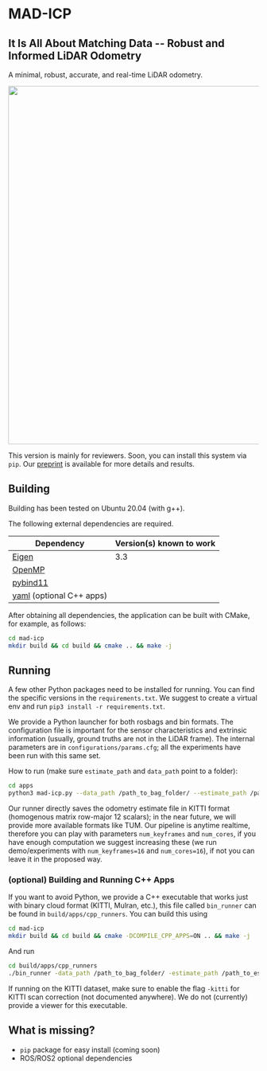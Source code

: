 # MAD-ICP

## It Is All About Matching Data -- Robust and Informed LiDAR Odometry

A minimal, robust, accurate, and real-time LiDAR odometry.
<div align="center">
    <img src="mad-icp.gif" width="720"/>
</div>

This version is mainly for reviewers. Soon, you can install this system via `pip`. Our <a href="paper_with_supplementary.pdf">preprint</a> is available for more details and results.


## Building ##

Building has been tested on Ubuntu 20.04 (with g++).

The following external dependencies are required.

| Dependency   | Version(s) known to work |
| ------------ | ------------------------ |
| [Eigen](http://eigen.tuxfamily.org/index.php?title=Main_Page) | 3.3 |
| [OpenMP](https://www.openmp.org/) |  |
| [pybind11](https://pybind11.readthedocs.io/en/stable/) |  |
| [yaml](https://github.com/jbeder/yaml-cpp) (optional C++ apps) |  |


After obtaining all dependencies, the application can be built with CMake, for example, as follows:

```bash
cd mad-icp
mkdir build && cd build && cmake .. && make -j
```

## Running

A few other Python packages need to be installed for running. You can find the specific versions in the `requirements.txt`. We suggest to create a virtual env and run `pip3 install -r requirements.txt`.

We provide a Python launcher for both rosbags and bin formats. The configuration file is important for the sensor characteristics and extrinsic information (usually, ground truths are not in the LiDAR frame). The internal parameters are in `configurations/params.cfg`; all the experiments have been run with this same set.

How to run (make sure `estimate_path` and `data_path` point to a folder):
```bash
cd apps
python3 mad-icp.py --data_path /path_to_bag_folder/ --estimate_path /path_to_estimate_folder/ --dataset_config ../configurations/datasets/dataset_config_file --mad_icp_config ../configurations/params.cfg 
```

Our runner directly saves the odometry estimate file in KITTI format (homogenous matrix row-major 12 scalars); in the near future, we will provide more available formats like TUM. 
Our pipeline is anytime realtime, therefore you can play with parameters `num_keyframes` and `num_cores`, if you have enough computation we suggest increasing these (we run demo/experiments with `num_keyframes=16` and `num_cores=16`), if not you can leave it in the proposed way.

### (optional) Building and Running C++ Apps
If you want to avoid Python, we provide a C++ executable that works just with binary cloud format (KITTI, Mulran, etc.), this file called `bin_runner` can be found in `build/apps/cpp_runners`.
You can build this using
```bash
cd mad-icp
mkdir build && cd build && cmake -DCOMPILE_CPP_APPS=ON .. && make -j
```

And run
```bash
cd build/apps/cpp_runners
./bin_runner -data_path /path_to_bag_folder/ -estimate_path /path_to_estimate_folder/ -dataset_config ../../../configurations/datasets/dataset_config_file -mad_icp_config ../../../configurations/params.cfg 
```
If running on the KITTI dataset, make sure to enable the flag `-kitti` for KITTI scan correction (not documented anywhere). We do not (currently) provide a viewer for this executable. 


## What is missing?
- `pip` package for easy install (coming soon)
- ROS/ROS2 optional dependencies
